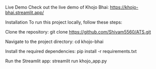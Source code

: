 Live Demo
Check out the live demo of Khojo Bhai: https://khojo-bhai.streamlit.app/

Installation
To run this project locally, follow these steps:

Clone the repository:
git clone https://github.com/Shivam5560/ATS.git

Navigate to the project directory:
cd khojo-bhai

Install the required dependencies:
pip install -r requirements.txt

Run the Streamlit app:
streamlit run khojo_app.py
